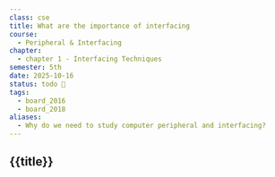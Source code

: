 ```yaml
---
class: cse
title: What are the importance of interfacing
course:
  - Peripheral & Interfacing
chapter:
  - chapter 1 - Interfacing Techniques
semester: 5th
date: 2025-10-16
status: todo 🔖
tags:
  - board_2016
  - board_2018
aliases:
  - Why do we need to study computer peripheral and interfacing?
---
```


## {{title}}
